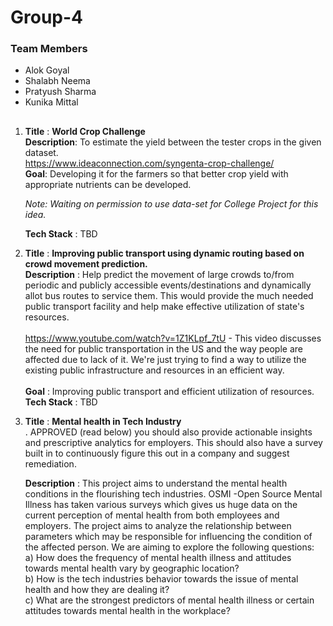 # Group-4

### Team Members
* Alok Goyal<br>
* Shalabh Neema<br>
* Pratyush Sharma<br>
* Kunika Mittal<br>
##
   
1. **Title** : **World Crop Challenge**<br>
   **Description**: To estimate the yield between the tester crops in the given dataset.<br>
     https://www.ideaconnection.com/syngenta-crop-challenge/ <br>
   **Goal**: Developing it for the farmers so that better crop yield with appropriate nutrients can be developed.<br>
   
     _Note: Waiting on permission to use data-set for College Project for this idea._ <br>
   
   **Tech Stack** : TBD
   
2. **Title** : **Improving public transport using dynamic routing based on crowd movement prediction.** <br>
   **Description** : Help predict the movement of large crowds to/from periodic and publicly accessible events/destinations and dynamically allot bus routes to service them. This would provide the much needed public transport facility and help make effective utilization of state's resources.<br><br>
                     https://www.youtube.com/watch?v=1Z1KLpf_7tU  - This video discusses the need for public transportation in the US and the way people are affected due to lack of it. We're just trying to find a way to utilize the existing public infrastructure and resources in an efficient way. <br>   
   **Goal** : Improving public transport and efficient utilization of resources.<br>
   **Tech Stack** : TBD
   
3. **Title** : **Mental health in Tech Industry**<br> . APPROVED (read below)
you should also provide actionable insights and prescriptive analytics for employers. This should also have a survey built in to continuously figure this out in a company and suggest remediation. 

   **Description** : This project aims to understand the mental health conditions in the flourishing tech industries. OSMI -Open Source Mental Illness has taken various surveys  which gives us huge data on the current perception of mental health from both employees and employers. The project aims to analyze the relationship between parameters which may be  responsible for influencing the condition of the affected person. We are aiming to explore  the following questions:
    <br>
    a) How does the frequency of mental health illness and attitudes towards mental health vary by geographic location?<br>
    b) How is the tech industries  behavior towards the issue of  mental health and how they are dealing it?<br>
    c) What are the strongest predictors of mental health illness or certain attitudes towards mental health in the workplace?<br>
    
